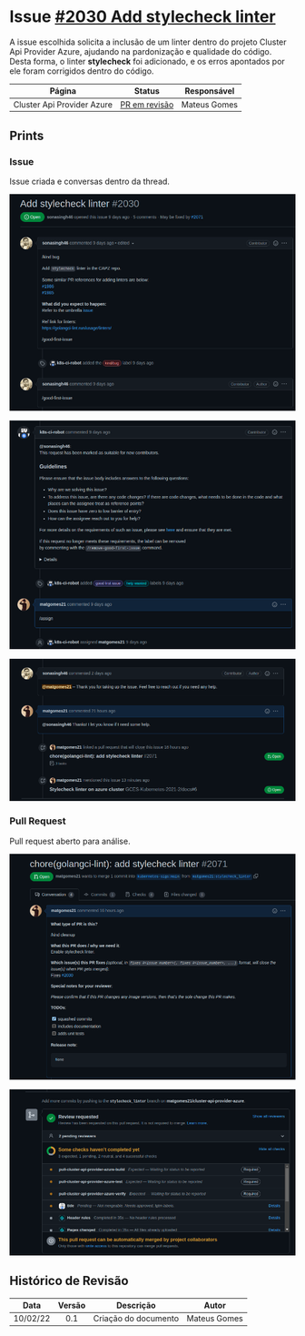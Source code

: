 # Issue [#2030 Add stylecheck linter](https://github.com/kubernetes-sigs/cluster-api-provider-azure/issues/2030)

A issue escolhida solicita a inclusão de um linter dentro do projeto Cluster Api Provider Azure, ajudando na pardonização e qualidade do código. Desta forma, o linter **stylecheck** foi adicionado, e os erros apontados por ele foram corrigidos dentro do código.

|Página|Status|Responsável|
|:--:|:--:|:--:|
|Cluster Api Provider Azure|[PR em revisão](https://github.com/kubernetes-sigs/cluster-api-provider-azure/pull/2071)|Mateus Gomes|

## Prints

### Issue

Issue criada e conversas dentro da thread.

![Issue](../../../assets/sprint1/issue2030/issue_info.png)

![Issue Assign](../../../assets/sprint1/issue2030/issue_assign.png)

![Issue Conversation](../../../assets/sprint1/issue2030/issue_conversation.png)

### Pull Request

Pull request aberto para análise.

![PR Opened](../../../assets/sprint1/issue2030/PR_opened.png)

![PR Status](../../../assets/sprint1/issue2030/PR_status.png)

## Histórico de Revisão
|Data|Versão|Descrição|Autor|
|:--:|:--:|:--:|:--:|
|10/02/22|0.1|Criação do documento|Mateus Gomes|
